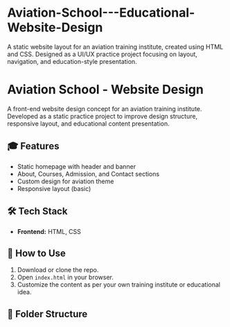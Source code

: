 # Aviation-School---Educational-Website-Design
A static website layout for an aviation training institute, created using HTML and CSS. Designed as a UI/UX practice project focusing on layout, navigation, and education-style presentation.
# Aviation School - Website Design

A front-end website design concept for an aviation training institute. Developed as a static practice project to improve design structure, responsive layout, and educational content presentation.

## 🎓 Features

- Static homepage with header and banner
- About, Courses, Admission, and Contact sections
- Custom design for aviation theme
- Responsive layout (basic)

## 🛠️ Tech Stack

- **Frontend:** HTML, CSS

## 🔧 How to Use

1. Download or clone the repo.
2. Open `index.html` in your browser.
3. Customize the content as per your own training institute or educational idea.

## 📂 Folder Structure

